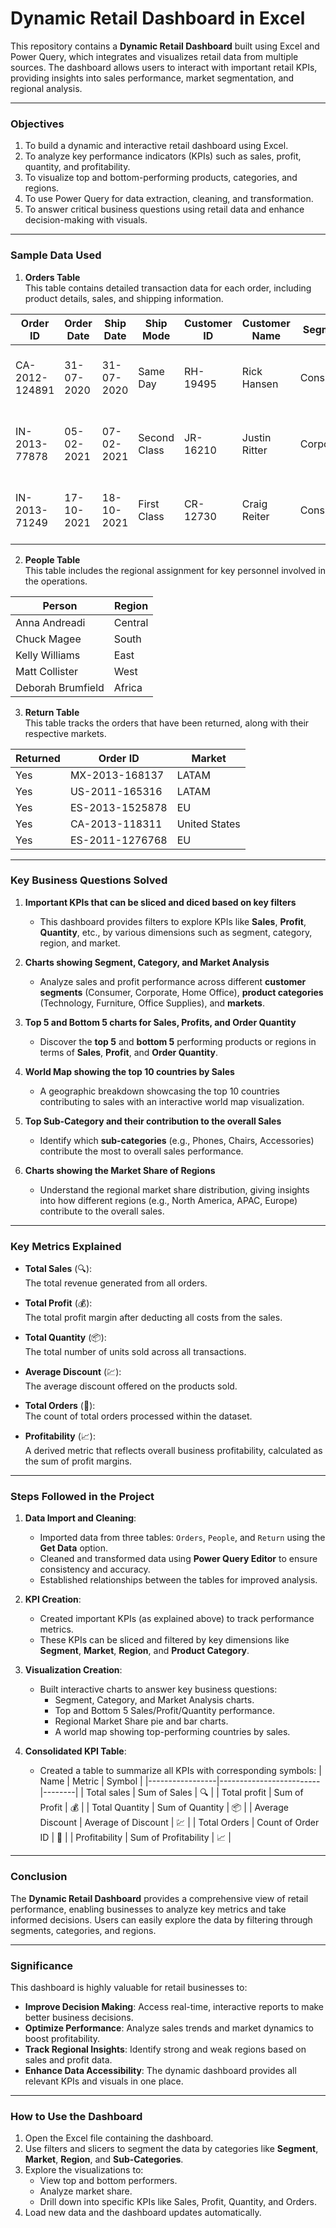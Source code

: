 # **Dynamic Retail Dashboard in Excel**

This repository contains a **Dynamic Retail Dashboard** built using Excel and Power Query, which integrates and visualizes retail data from multiple sources. The dashboard allows users to interact with important retail KPIs, providing insights into sales performance, market segmentation, and regional analysis.

---

### **Objectives**
1. To build a dynamic and interactive retail dashboard using Excel.
2. To analyze key performance indicators (KPIs) such as sales, profit, quantity, and profitability.
3. To visualize top and bottom-performing products, categories, and regions.
4. To use Power Query for data extraction, cleaning, and transformation.
5. To answer critical business questions using retail data and enhance decision-making with visuals.

---

### **Sample Data Used**

1. **Orders Table**  
This table contains detailed transaction data for each order, including product details, sales, and shipping information.

| Order ID       | Order Date | Ship Date | Ship Mode    | Customer ID | Customer Name  | Segment   | City           | State       | Country     | Market | Region | Product ID      | Category   | Sub-Category | Product Name                                                               | Sales    | Quantity | Discount | Profit   | Shipping Cost | Order Priority |
|----------------|------------|-----------|--------------|-------------|----------------|-----------|----------------|-------------|-------------|--------|--------|-----------------|------------|--------------|---------------------------------------------------------------------------|----------|----------|----------|----------|---------------|----------------|
| CA-2012-124891 | 31-07-2020 | 31-07-2020 | Same Day     | RH-19495    | Rick Hansen    | Consumer  | New York City  | New York    | USA         | US     | East   | TEC-AC-10003033 | Technology | Accessories  | Plantronics CS510 Wireless Headset System                                  | 2309.65  | 7        | 0        | 762.18   | 933.57        | Critical       |
| IN-2013-77878  | 05-02-2021 | 07-02-2021 | Second Class | JR-16210    | Justin Ritter  | Corporate | Wollongong     | New South Wales | Australia  | APAC   | Oceania| FUR-CH-10003950 | Furniture  | Chairs       | Novimex Executive Leather Armchair, Black                                  | 3709.40  | 9        | 0.1      | -288.77  | 923.63        | Critical       |
| IN-2013-71249  | 17-10-2021 | 18-10-2021 | First Class  | CR-12730    | Craig Reiter   | Consumer  | Brisbane       | Queensland  | Australia   | APAC   | Oceania| TEC-PH-10004664 | Technology | Phones       | Nokia Smart Phone, with Caller ID                                          | 5175.17  | 9        | 0.1      | 919.97   | 915.49        | Medium         |

2. **People Table**  
This table includes the regional assignment for key personnel involved in the operations.

| Person           | Region  |
|------------------|---------|
| Anna Andreadi    | Central |
| Chuck Magee      | South   |
| Kelly Williams   | East    |
| Matt Collister   | West    |
| Deborah Brumfield| Africa  |

3. **Return Table**  
This table tracks the orders that have been returned, along with their respective markets.

| Returned | Order ID       | Market     |
|----------|----------------|------------|
| Yes      | MX-2013-168137  | LATAM      |
| Yes      | US-2011-165316  | LATAM      |
| Yes      | ES-2013-1525878 | EU         |
| Yes      | CA-2013-118311  | United States |
| Yes      | ES-2011-1276768 | EU         |

---

### **Key Business Questions Solved**
1. **Important KPIs that can be sliced and diced based on key filters**  
   - This dashboard provides filters to explore KPIs like **Sales**, **Profit**, **Quantity**, etc., by various dimensions such as segment, category, region, and market.

2. **Charts showing Segment, Category, and Market Analysis**  
   - Analyze sales and profit performance across different **customer segments** (Consumer, Corporate, Home Office), **product categories** (Technology, Furniture, Office Supplies), and **markets**.

3. **Top 5 and Bottom 5 charts for Sales, Profits, and Order Quantity**  
   - Discover the **top 5** and **bottom 5** performing products or regions in terms of **Sales**, **Profit**, and **Order Quantity**.

4. **World Map showing the top 10 countries by Sales**  
   - A geographic breakdown showcasing the top 10 countries contributing to sales with an interactive world map visualization.

5. **Top Sub-Category and their contribution to the overall Sales**  
   - Identify which **sub-categories** (e.g., Phones, Chairs, Accessories) contribute the most to overall sales performance.

6. **Charts showing the Market Share of Regions**  
   - Understand the regional market share distribution, giving insights into how different regions (e.g., North America, APAC, Europe) contribute to the overall sales.

---

### **Key Metrics Explained**

- **Total Sales** (🔍):  
  The total revenue generated from all orders.

- **Total Profit** (💰):  
  The total profit margin after deducting all costs from the sales.

- **Total Quantity** (📦):  
  The total number of units sold across all transactions.

- **Average Discount** (💹):  
  The average discount offered on the products sold.

- **Total Orders** (🛒):  
  The count of total orders processed within the dataset.

- **Profitability** (📈):  
  A derived metric that reflects overall business profitability, calculated as the sum of profit margins.

---

### **Steps Followed in the Project**

1. **Data Import and Cleaning**:
   - Imported data from three tables: `Orders`, `People`, and `Return` using the **Get Data** option.
   - Cleaned and transformed data using **Power Query Editor** to ensure consistency and accuracy.
   - Established relationships between the tables for improved analysis.

2. **KPI Creation**:
   - Created important KPIs (as explained above) to track performance metrics.
   - These KPIs can be sliced and filtered by key dimensions like **Segment**, **Market**, **Region**, and **Product Category**.

3. **Visualization Creation**:
   - Built interactive charts to answer key business questions:
     - Segment, Category, and Market Analysis charts.
     - Top and Bottom 5 Sales/Profit/Quantity performance.
     - Regional Market Share pie and bar charts.
     - A world map showing top-performing countries by sales.

4. **Consolidated KPI Table**:
   - Created a table to summarize all KPIs with corresponding symbols:
     | Name            | Metric                  | Symbol |
     |-----------------|-------------------------|--------|
     | Total sales      | Sum of Sales            | 🔍      |
     | Total profit     | Sum of Profit           | 💰      |
     | Total Quantity   | Sum of Quantity         | 📦      |
     | Average Discount | Average of Discount     | 💹      |
     | Total Orders     | Count of Order ID       | 🛒      |
     | Profitability    | Sum of Profitability    | 📈      |

---

### **Conclusion**
The **Dynamic Retail Dashboard** provides a comprehensive view of retail performance, enabling businesses to analyze key metrics and take informed decisions. Users can easily explore the data by filtering through segments, categories, and regions.

---

### **Significance**
This dashboard is highly valuable for retail businesses to:
- **Improve Decision Making**: Access real-time, interactive reports to make better business decisions.
- **Optimize Performance**: Analyze sales trends and market dynamics to boost profitability.
- **Track Regional Insights**: Identify strong and weak regions based on sales and profit data.
- **Enhance Data Accessibility**: The dynamic dashboard provides all relevant KPIs and visuals in one place.

---

### **How to Use the Dashboard**
1. Open the Excel file containing the dashboard.
2. Use filters and slicers to segment the data by categories like **Segment**, **Market**, **Region**, and **Sub-Categories**.
3. Explore the visualizations to:
   - View top and bottom performers.
   - Analyze market share.
   - Drill down into specific KPIs like Sales, Profit, Quantity, and Orders.
4. Load new data and the dashboard updates automatically.







